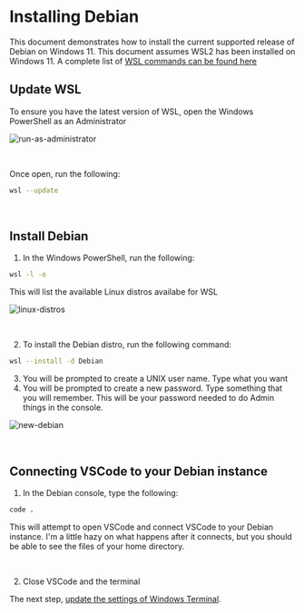 # Installing Debian

This document demonstrates how to install the current supported release of Debian on Windows 11. This document assumes WSL2 has been installed on Windows 11. A complete list of [WSL commands can be found here](https://learn.microsoft.com/en-us/windows/wsl/basic-commands)

## Update WSL

To ensure you have the latest version of WSL, open the Windows PowerShell as an Administrator

![run-as-administrator](https://user-images.githubusercontent.com/516548/192077877-6748108f-fdd2-4c83-b0ba-3ac31224c9bf.png)

<br/>

Once open, run the following:

```sh
wsl --update
```

<br/>

## Install Debian

1. In the Windows PowerShell, run the following:

```sh
wsl -l -o
```

This will list the available Linux distros availabe for WSL

![linux-distros](https://user-images.githubusercontent.com/516548/192078030-273b9c25-f144-4942-9810-bba6048386aa.png)

<br/>

2. To install the Debian distro, run the following command:

```sh
wsl --install -d Debian
```

3. You will be prompted to create a UNIX user name. Type what you want
4. You will be prompted to create a new password. Type something that you will remember. This will be your password needed to do Admin things in the console.

![new-debian](https://user-images.githubusercontent.com/516548/192078174-125877f1-ab0a-4a6f-8011-a9a3473c134b.png)

<br/>

## Connecting VSCode to your Debian instance

1. In the Debian console, type the following:

```sh
code .
```

This will attempt to open VSCode and connect VSCode to your Debian instance. I'm a little hazy on what happens after it connects, but you should be able to see the files of your home directory.

<br/>

2. Close VSCode and the terminal 

The next step, [update the settings of Windows Terminal](https://github.com/scott-knight/debian-on-windows-11/blob/main/configure-windows-terminal.md).
